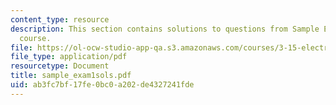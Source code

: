 ```yaml
---
content_type: resource
description: This section contains solutions to questions from Sample Exam 1 of the
  course.
file: https://ol-ocw-studio-app-qa.s3.amazonaws.com/courses/3-15-electrical-optical-magnetic-materials-and-devices-fall-2006/ab3fc7bf17fe0bc0a202de4327241fde_sample_exam1sols.pdf
file_type: application/pdf
resourcetype: Document
title: sample_exam1sols.pdf
uid: ab3fc7bf-17fe-0bc0-a202-de4327241fde
---
```

